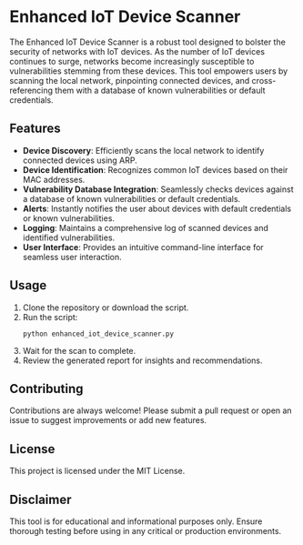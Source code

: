 # Enhanced IoT Device Scanner

The Enhanced IoT Device Scanner is a robust tool designed to bolster the security of networks with IoT devices. As the number of IoT devices continues to surge, networks become increasingly susceptible to vulnerabilities stemming from these devices. This tool empowers users by scanning the local network, pinpointing connected devices, and cross-referencing them with a database of known vulnerabilities or default credentials.

## Features

- **Device Discovery**: Efficiently scans the local network to identify connected devices using ARP.
- **Device Identification**: Recognizes common IoT devices based on their MAC addresses.
- **Vulnerability Database Integration**: Seamlessly checks devices against a database of known vulnerabilities or default credentials.
- **Alerts**: Instantly notifies the user about devices with default credentials or known vulnerabilities.
- **Logging**: Maintains a comprehensive log of scanned devices and identified vulnerabilities.
- **User Interface**: Provides an intuitive command-line interface for seamless user interaction.

## Usage

1. Clone the repository or download the script.
2. Run the script:
   ```
   python enhanced_iot_device_scanner.py
   ```
3. Wait for the scan to complete.
4. Review the generated report for insights and recommendations.

## Contributing

Contributions are always welcome! Please submit a pull request or open an issue to suggest improvements or add new features.

## License

This project is licensed under the MIT License.

## Disclaimer

This tool is for educational and informational purposes only. Ensure thorough testing before using in any critical or production environments.
